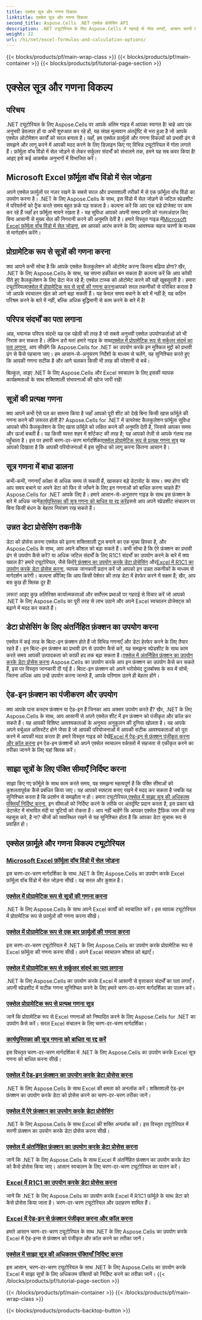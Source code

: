 ```yaml
---
title: एक्सेल सूत्र और गणना विकल्प
linktitle: एक्सेल सूत्र और गणना विकल्प
second_title: Aspose.Cells .NET एक्सेल प्रोसेसिंग API
description: .NET ट्यूटोरियल के लिए Aspose.Cells में गहराई से गोता लगाएँ, आसान चरणों में आवश्यक एक्सेल फ़ार्मुलों और गणनाओं को कवर करें।
weight: 32
url: /hi/net/excel-formulas-and-calculation-options/
---
```


{{< blocks/products/pf/main-wrap-class >}}
{{< blocks/products/pf/main-container >}}
{{< blocks/products/pf/tutorial-page-section >}}

# एक्सेल सूत्र और गणना विकल्प

## परिचय

.NET ट्यूटोरियल के लिए Aspose.Cells पर आपके अंतिम गाइड में आपका स्वागत है! चाहे आप एक अनुभवी डेवलपर हों या अभी शुरुआत कर रहे हों, यह संग्रह मूल्यवान अंतर्दृष्टि से भरा हुआ है जो आपके एक्सेल ऑटोमेशन कार्यों को सरल बनाता है। यहाँ, हम एक्सेल फ़ार्मुलों और गणना विकल्पों को प्रभावी ढंग से समझने और लागू करने में आपकी मदद करने के लिए डिज़ाइन किए गए विभिन्न ट्यूटोरियल में गोता लगाते हैं। फ़ॉर्मूला वॉच विंडो में सेल जोड़ने से लेकर सर्कुलर संदर्भों को संभालने तक, हमने यह सब कवर किया है! आइए इसे कई आकर्षक अनुभागों में विभाजित करें।

## Microsoft Excel फ़ॉर्मूला वॉच विंडो में सेल जोड़ना  
अपने एक्सेल फ़ार्मुलों पर नज़र रखने के सबसे सरल और प्रभावशाली तरीकों में से एक फ़ॉर्मूला वॉच विंडो का उपयोग करना है। .NET के लिए Aspose.Cells के साथ, इस विंडो में सेल जोड़ने से जटिल स्प्रेडशीट में परिवर्तनों को ट्रैक करते समय बहुत फ़र्क पड़ सकता है। कल्पना करें कि आप एक बड़े प्रोजेक्ट पर काम कर रहे हैं जहाँ हर फ़ॉर्मूला मायने रखता है - यह सुविधा आपको अपनी समग्र प्रगति को नज़रअंदाज़ किए बिना आसानी से मुख्य सेल की निगरानी करने की अनुमति देती है। हमारे विस्तृत गाइड में[Microsoft Excel फ़ॉर्मूला वॉच विंडो में सेल जोड़ना](./adding-cells-to-microsoft-excel-formula-watch-window/), हम आपको आरंभ करने के लिए आवश्यक सहज चरणों के माध्यम से मार्गदर्शन करेंगे।

## प्रोग्रामेटिक रूप से सूत्रों की गणना करना  
 क्या आपने कभी सोचा है कि आपके एक्सेल कैलकुलेशन को ऑटोमेट करना कितना बढ़िया होगा? खैर, .NET के लिए Aspose.Cells के साथ, यह सपना हकीकत बन सकता है! कल्पना करें कि आप कॉफी पीते हुए कैलकुलेशन के लिए डेटा भेज रहे हैं; एक्सेल टास्क को ऑटोमेट करने की यही खूबसूरती है। हमारा ट्यूटोरियल[एक्सेल में प्रोग्रामेटिक रूप से सूत्रों की गणना करना](./calculating-formulas/)आपको सरल तकनीकों से परिचित कराता है जो आपके स्वचालन खेल को आगे बढ़ा सकती हैं। यह केवल समय बचाने के बारे में नहीं है; यह कठिन परिश्रम करने के बारे में नहीं, बल्कि अधिक बुद्धिमानी से काम करने के बारे में है!

## परिपत्र संदर्भों का पता लगाना  
 आह, भयानक परिपत्र संदर्भ! यह एक पहेली की तरह है जो सबसे अनुभवी एक्सेल उपयोगकर्ताओं को भी निराश कर सकता है। लेकिन डरो मत! हमारे गाइड के साथ[एक्सेल में प्रोग्रामेटिक रूप से सर्कुलर संदर्भ का पता लगाना](./detecting-circular-reference/), आप सीखेंगे कि Aspose.Cells for .NET का उपयोग करके इन मुश्किल मुद्दों को प्रभावी ढंग से कैसे पहचाना जाए। हम आसान-से-अनुसरण निर्देशों के माध्यम से चलेंगे, यह सुनिश्चित करते हुए कि आपकी गणना सटीक है और आगे चलकर किसी भी तरह की परेशानी से बचें।

बिल्कुल, आइए .NET के लिए Aspose.Cells और Excel स्वचालन के लिए इसकी व्यापक कार्यक्षमताओं के साथ शक्तिशाली संभावनाओं की खोज जारी रखें!

## सूत्रों की प्रत्यक्ष गणना  
क्या आपने कभी ऐसे पल का सामना किया है जहाँ आपको पूरी शीट को देखे बिना किसी खास फ़ॉर्मूले की गणना करने की ज़रूरत होती है? Aspose.Cells for .NET में डायरेक्ट कैलकुलेशन फ़ॉर्मूला सुविधा आपको सीधे कैलकुलेशन के लिए खास फ़ॉर्मूले को लक्षित करने की अनुमति देती है, जिससे आपका समय और ऊर्जा बचती है। यह किसी व्यस्त शहर में शॉर्टकट की तरह है; यह आपको तेज़ी से आपके गंतव्य तक पहुँचाता है। इस पर हमारी चरण-दर-चरण मार्गदर्शिका[एक्सेल प्रोग्रामेटिक रूप से प्रत्यक्ष गणना सूत्र](./direct-calculation-formula/) यह आपको दिखाता है कि आपकी परियोजनाओं में इस सुविधा को लागू करना कितना आसान है।

## सूत्र गणना में बाधा डालना  
 कभी-कभी, गणनाएँ अपेक्षा से अधिक समय ले सकती हैं, खासकर बड़े डेटासेट के साथ। क्या होगा यदि आप समय बचाने या अपने डेटा को फिर से जाँचने के लिए इन गणनाओं को बाधित करना चाहते हैं? Aspose.Cells for .NET आपके लिए है। हमारे आसान-से-अनुसरण गाइड के साथ इस फ़ंक्शन के बारे में अधिक जानें[कार्यपुस्तिका की सूत्र गणना को बाधित या रद्द करें](./interrupt-or-cancel-formula-calculation-of-workbook/)इससे आप अपने स्प्रेडशीट संचालन पर बिना किसी बंधन के बेहतर नियंत्रण रख सकते हैं।

## उन्नत डेटा प्रोसेसिंग तकनीकें  
 डेटा को प्रोसेस करना एक्सेल को इतना शक्तिशाली टूल बनाने का एक मुख्य हिस्सा है, और Aspose.Cells के साथ, आप अपने कौशल को बढ़ा सकते हैं। कभी सोचा है कि ऐरे फ़ंक्शन का प्रभावी ढंग से उपयोग कैसे करें? या अधिक जटिल संदर्भों के लिए R1C1 संदर्भों का उपयोग करने के बारे में क्या ख्याल है? हमारे ट्यूटोरियल, जैसे कि[ऐरे फ़ंक्शन का उपयोग करके डेटा प्रोसेसिंग](./processing-data-using-array-function/) और[Excel में R1C1 का उपयोग करके डेटा प्रोसेस करना](./processing-data-using-r1c1/), व्यापक जानकारी प्रदान करें जो आपको इन उन्नत तकनीकों के माध्यम से मार्गदर्शन करेगी। कल्पना कीजिए कि आप किसी पेशेवर की तरह डेटा में हेरफेर करने में सक्षम हैं; खैर, आप बस कुछ ही क्लिक दूर हैं!

ज़रूर! आइए कुछ अतिरिक्त कार्यात्मकताओं और सर्वोत्तम प्रथाओं पर गहराई से विचार करें जो आपको .NET के लिए Aspose.Cells का पूरी तरह से लाभ उठाने और अपने Excel स्वचालन प्रोजेक्ट्स को बढ़ाने में मदद कर सकते हैं।

## डेटा प्रोसेसिंग के लिए अंतर्निहित फ़ंक्शन का उपयोग करना  
एक्सेल में कई तरह के बिल्ट-इन फ़ंक्शन होते हैं जो विभिन्न गणनाएँ और डेटा हेरफेर करने के लिए तैयार रहते हैं। इन बिल्ट-इन फ़ंक्शन का प्रभावी ढंग से उपयोग कैसे करें, यह समझना स्प्रेडशीट के साथ काम करते समय आपकी उत्पादकता को काफ़ी हद तक बढ़ा सकता है।[एक्सेल में अंतर्निहित फ़ंक्शन का उपयोग करके डेटा प्रोसेस करना](./processing-data-using-built-in-functions/) Aspose.Cells का उपयोग करके आप इन फ़ंक्शन का उपयोग कैसे कर सकते हैं, इस पर विस्तृत जानकारी दी गई है। बिल्ट-इन फ़ंक्शन को अपने भरोसेमंद टूलबॉक्स के रूप में सोचें; जितना अधिक आप उन्हें उपयोग करना जानते हैं, आपके परिणाम उतने ही बेहतर होंगे।

## ऐड-इन फ़ंक्शन का पंजीकरण और उपयोग  
 क्या आपके पास कस्टम फ़ंक्शन या ऐड-इन हैं जिनका आप अक्सर उपयोग करते हैं? खैर, .NET के लिए Aspose.Cells के साथ, आप आसानी से अपने एक्सेल शीट में इन फ़ंक्शन को पंजीकृत और कॉल कर सकते हैं। यह आपकी विशिष्ट आवश्यकताओं के अनुरूप अनुकूलन की दुनिया खोलता है। यह आपके अपने वर्चुअल असिस्टेंट होने जैसा है जो आपकी परियोजनाओं में आपकी सटीक आवश्यकताओं को पूरा करने में आपकी मदद करता है! हमारे विस्तृत गाइड को देखें[Excel में ऐड-इन से फ़ंक्शन पंजीकृत करना और कॉल करना](./registering-and-calling-function-from-add-in/) इन ऐड-इन फ़ंक्शनों को अपने एक्सेल स्वचालन वर्कफ़्लो में सहजता से एकीकृत करने का तरीका जानने के लिए यहां क्लिक करें।

## साझा सूत्रों के लिए पंक्ति सीमाएँ निर्दिष्ट करना  
 साझा किए गए फ़ॉर्मूले के साथ काम करते समय, यह समझना महत्वपूर्ण है कि पंक्ति सीमाओं को कुशलतापूर्वक कैसे प्रबंधित किया जाए। यह आपको स्पष्टता बनाए रखने में मदद कर सकता है जबकि यह सुनिश्चित करता है कि प्रदर्शन से समझौता न हो। हमारा ट्यूटोरियल,[एक्सेल में साझा सूत्र की अधिकतम पंक्तियाँ निर्दिष्ट करना](./specifying-maximum-rows-of-shared-formula/), इन सीमाओं को निर्दिष्ट करने के तरीके पर अंतर्दृष्टि प्रदान करता है, इस प्रकार बड़े डेटासेट में संभावित मंदी या त्रुटियों को रोकता है। आप नहीं चाहेंगे कि आपका एक्सेल ट्रैफ़िक जाम की तरह महसूस करे, है ना? चीजों को व्यवस्थित रखने से यह सुनिश्चित होता है कि आपका डेटा सुचारू रूप से प्रवाहित हो।

## एक्सेल फ़ार्मूले और गणना विकल्प ट्यूटोरियल
### [Microsoft Excel फ़ॉर्मूला वॉच विंडो में सेल जोड़ना](./adding-cells-to-microsoft-excel-formula-watch-window/)
इस चरण-दर-चरण मार्गदर्शिका के साथ .NET के लिए Aspose.Cells का उपयोग करके Excel फ़ॉर्मूला वॉच विंडो में सेल जोड़ना सीखें। यह सरल और कुशल है।
### [एक्सेल में प्रोग्रामेटिक रूप से सूत्रों की गणना करना](./calculating-formulas/)
.NET के लिए Aspose.Cells के साथ अपने Excel कार्यों को स्वचालित करें। इस व्यापक ट्यूटोरियल में प्रोग्रामेटिक रूप से फ़ार्मुलों की गणना करना सीखें।
### [एक्सेल में प्रोग्रामेटिक रूप से एक बार फ़ार्मुलों की गणना करना](./calculating-formulas-once/)
इस चरण-दर-चरण ट्यूटोरियल में .NET के लिए Aspose.Cells का उपयोग करके प्रोग्रामेटिक रूप से Excel फ़ॉर्मूला की गणना करना सीखें। अपने Excel स्वचालन कौशल को बढ़ाएँ।
### [एक्सेल में प्रोग्रामेटिक रूप से सर्कुलर संदर्भ का पता लगाना](./detecting-circular-reference/)
.NET के लिए Aspose.Cells का उपयोग करके Excel में आसानी से वृत्ताकार संदर्भों का पता लगाएँ। अपनी स्प्रेडशीट में सटीक गणना सुनिश्चित करने के लिए हमारे चरण-दर-चरण मार्गदर्शिका का पालन करें।
### [एक्सेल प्रोग्रामेटिक रूप से प्रत्यक्ष गणना सूत्र](./direct-calculation-formula/)
जानें कि प्रोग्रामेटिक रूप से Excel गणनाओं को निष्पादित करने के लिए Aspose.Cells for .NET का उपयोग कैसे करें। सरल Excel संचालन के लिए चरण-दर-चरण मार्गदर्शिका।
### [कार्यपुस्तिका की सूत्र गणना को बाधित या रद्द करें](./interrupt-or-cancel-formula-calculation-of-workbook/)
इस विस्तृत चरण-दर-चरण मार्गदर्शिका में .NET के लिए Aspose.Cells का उपयोग करके Excel सूत्र गणना को बाधित करना सीखें।
### [एक्सेल में ऐड-इन फ़ंक्शन का उपयोग करके डेटा प्रोसेस करना](./processing-data-using-add-in-function/)
.NET के लिए Aspose.Cells के साथ Excel की क्षमता को अनलॉक करें। शक्तिशाली ऐड-इन फ़ंक्शन का उपयोग करके डेटा को प्रोसेस करने का चरण-दर-चरण तरीका जानें।
### [एक्सेल में ऐरे फ़ंक्शन का उपयोग करके डेटा प्रोसेसिंग](./processing-data-using-array-function/)
.NET के लिए Aspose.Cells के साथ Excel की शक्ति अनलॉक करें। इस विस्तृत ट्यूटोरियल में सरणी फ़ंक्शन का उपयोग करके डेटा प्रोसेस करना सीखें।
### [एक्सेल में अंतर्निहित फ़ंक्शन का उपयोग करके डेटा प्रोसेस करना](./processing-data-using-built-in-functions/)
जानें कि .NET के लिए Aspose.Cells के साथ Excel में अंतर्निहित फ़ंक्शन का उपयोग करके डेटा को कैसे प्रोसेस किया जाए। आसान स्वचालन के लिए चरण-दर-चरण ट्यूटोरियल का पालन करें।
### [Excel में R1C1 का उपयोग करके डेटा प्रोसेस करना](./processing-data-using-r1c1/)
जानें कि .NET के लिए Aspose.Cells का उपयोग करके Excel में R1C1 फ़ॉर्मूले के साथ डेटा को कैसे प्रोसेस किया जाता है। चरण-दर-चरण ट्यूटोरियल और उदाहरण शामिल हैं।
### [Excel में ऐड-इन से फ़ंक्शन पंजीकृत करना और कॉल करना](./registering-and-calling-function-from-add-in/)
हमारे आसान चरण-दर-चरण ट्यूटोरियल के साथ .NET के लिए Aspose.Cells का उपयोग करके Excel में ऐड-इन्स से फ़ंक्शन को पंजीकृत और कॉल करने का तरीका जानें।
### [एक्सेल में साझा सूत्र की अधिकतम पंक्तियाँ निर्दिष्ट करना](./specifying-maximum-rows-of-shared-formula/)
इस आसान, चरण-दर-चरण ट्यूटोरियल के साथ .NET के लिए Aspose.Cells का उपयोग करके Excel में साझा सूत्रों के लिए अधिकतम पंक्तियों को निर्दिष्ट करने का तरीका जानें।
{{< /blocks/products/pf/tutorial-page-section >}}

{{< /blocks/products/pf/main-container >}}
{{< /blocks/products/pf/main-wrap-class >}}

{{< blocks/products/products-backtop-button >}}

